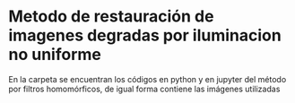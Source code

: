 # Metodo de restauración de imagenes degradas por iluminacion no uniforme

En la carpeta se encuentran los códigos en python y en jupyter  del método por filtros homomórficos, de igual forma contiene las imágenes utilizadas
